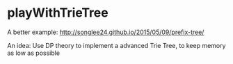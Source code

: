 # playWithTrieTree

A better example:
http://songlee24.github.io/2015/05/09/prefix-tree/

An idea:
Use DP theory to implement a advanced Trie Tree, to keep memory as low as possible
